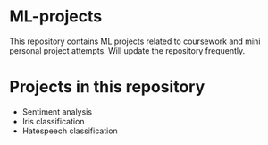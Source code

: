 # ML-projects

This repository contains ML projects related to coursework and mini personal project attempts. Will update the repository frequently.

# Projects in this repository

- Sentiment analysis
- Iris classification
- Hatespeech classification


